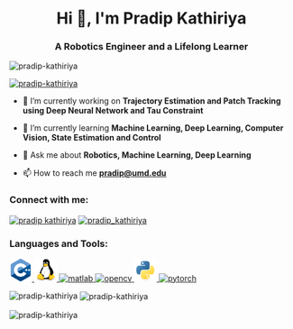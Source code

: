 <h1 align="center">Hi 👋, I'm Pradip Kathiriya</h1>
<h3 align="center">A Robotics Engineer and a Lifelong Learner</h3>

<p align="left"> <img src="https://komarev.com/ghpvc/?username=pradip-kathiriya&label=Profile%20views&color=0e75b6&style=flat" alt="pradip-kathiriya" /> </p>

<p align="left"> <a href="https://github.com/ryo-ma/github-profile-trophy"><img src="https://github-profile-trophy.vercel.app/?username=pradip-kathiriya" alt="pradip-kathiriya" /></a> </p>

- 🔭 I’m currently working on **Trajectory Estimation and Patch Tracking using Deep Neural Network and Tau Constraint**

- 🌱 I’m currently learning **Machine Learning, Deep Learning, Computer Vision, State Estimation and Control**

- 💬 Ask me about **Robotics, Machine Learning, Deep Learning**

- 📫 How to reach me **pradip@umd.edu**

<h3 align="left">Connect with me:</h3>
<p align="left">
<a href="https://linkedin.com/in/pradip kathiriya" target="blank"><img align="center" src="https://raw.githubusercontent.com/rahuldkjain/github-profile-readme-generator/master/src/images/icons/Social/linked-in-alt.svg" alt="pradip kathiriya" height="30" width="40" /></a>
<a href="https://www.leetcode.com/pradip_kathiriya" target="blank"><img align="center" src="https://raw.githubusercontent.com/rahuldkjain/github-profile-readme-generator/master/src/images/icons/Social/leet-code.svg" alt="pradip_kathiriya" height="30" width="40" /></a>
</p>

<h3 align="left">Languages and Tools:</h3>
<p align="left"> <a href="https://www.w3schools.com/cpp/" target="_blank" rel="noreferrer"> <img src="https://raw.githubusercontent.com/devicons/devicon/master/icons/cplusplus/cplusplus-original.svg" alt="cplusplus" width="40" height="40"/> </a> <a href="https://www.linux.org/" target="_blank" rel="noreferrer"> <img src="https://raw.githubusercontent.com/devicons/devicon/master/icons/linux/linux-original.svg" alt="linux" width="40" height="40"/> </a> <a href="https://www.mathworks.com/" target="_blank" rel="noreferrer"> <img src="https://upload.wikimedia.org/wikipedia/commons/2/21/Matlab_Logo.png" alt="matlab" width="40" height="40"/> </a> <a href="https://opencv.org/" target="_blank" rel="noreferrer"> <img src="https://www.vectorlogo.zone/logos/opencv/opencv-icon.svg" alt="opencv" width="40" height="40"/> </a> <a href="https://www.python.org" target="_blank" rel="noreferrer"> <img src="https://raw.githubusercontent.com/devicons/devicon/master/icons/python/python-original.svg" alt="python" width="40" height="40"/> </a> <a href="https://pytorch.org/" target="_blank" rel="noreferrer"> <img src="https://www.vectorlogo.zone/logos/pytorch/pytorch-icon.svg" alt="pytorch" width="40" height="40"/> </a> </p>

<p><img align="left" src="https://github-readme-stats.vercel.app/api/top-langs?username=pradip-kathiriya&show_icons=true&locale=en&layout=compact" alt="pradip-kathiriya" /></p>

<p>&nbsp;<img align="center" src="https://github-readme-stats.vercel.app/api?username=pradip-kathiriya&show_icons=true&locale=en" alt="pradip-kathiriya" /></p>

<p><img align="center" src="https://github-readme-streak-stats.herokuapp.com/?user=pradip-kathiriya&" alt="pradip-kathiriya" /></p>

